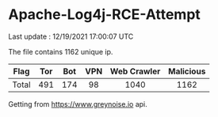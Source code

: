 
# Apache-Log4j-RCE-Attempt

Last update : 12/19/2021 17:00:07 UTC

The file contains 1162 unique ip.

| Flag | Tor | Bot | VPN | Web Crawler | Malicious |
| :-:  | :-: | :-: | :-: | :-:         | :-:       |
| Total| 491  | 174  | 98  | 1040          | 1162        |

Getting from https://www.greynoise.io api.